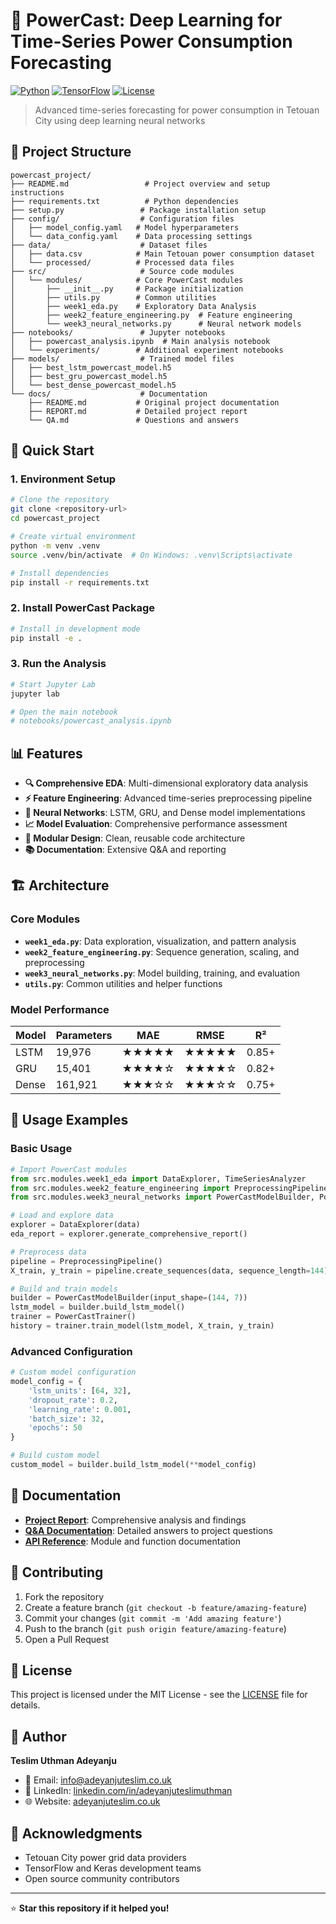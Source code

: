 # 🔋 PowerCast: Deep Learning for Time-Series Power Consumption Forecasting

[![Python](https://img.shields.io/badge/Python-3.8%2B-blue)](https://python.org)
[![TensorFlow](https://img.shields.io/badge/TensorFlow-2.x-orange)](https://tensorflow.org)
[![License](https://img.shields.io/badge/License-MIT-green.svg)](LICENSE)

> Advanced time-series forecasting for power consumption in Tetouan City using deep learning neural networks

## 📁 Project Structure

```
powercast_project/
├── README.md                 # Project overview and setup instructions
├── requirements.txt          # Python dependencies
├── setup.py                 # Package installation setup
├── config/                  # Configuration files
│   ├── model_config.yaml   # Model hyperparameters
│   └── data_config.yaml    # Data processing settings
├── data/                    # Dataset files
│   ├── data.csv            # Main Tetouan power consumption dataset
│   └── processed/          # Processed data files
├── src/                     # Source code modules
│   └── modules/            # Core PowerCast modules
│       ├── __init__.py     # Package initialization
│       ├── utils.py        # Common utilities
│       ├── week1_eda.py    # Exploratory Data Analysis
│       ├── week2_feature_engineering.py  # Feature engineering
│       └── week3_neural_networks.py      # Neural network models
├── notebooks/               # Jupyter notebooks
│   ├── powercast_analysis.ipynb  # Main analysis notebook
│   └── experiments/        # Additional experiment notebooks
├── models/                  # Trained model files
│   ├── best_lstm_powercast_model.h5
│   ├── best_gru_powercast_model.h5
│   └── best_dense_powercast_model.h5
└── docs/                    # Documentation
    ├── README.md           # Original project documentation
    ├── REPORT.md           # Detailed project report
    └── QA.md               # Questions and answers
```

## 🚀 Quick Start

### 1. Environment Setup

```bash
# Clone the repository
git clone <repository-url>
cd powercast_project

# Create virtual environment
python -m venv .venv
source .venv/bin/activate  # On Windows: .venv\Scripts\activate

# Install dependencies
pip install -r requirements.txt
```

### 2. Install PowerCast Package

```bash
# Install in development mode
pip install -e .
```

### 3. Run the Analysis

```bash
# Start Jupyter Lab
jupyter lab

# Open the main notebook
# notebooks/powercast_analysis.ipynb
```

## 📊 Features

- **🔍 Comprehensive EDA**: Multi-dimensional exploratory data analysis
- **⚡ Feature Engineering**: Advanced time-series preprocessing pipeline
- **🧠 Neural Networks**: LSTM, GRU, and Dense model implementations
- **📈 Model Evaluation**: Comprehensive performance assessment
- **🔧 Modular Design**: Clean, reusable code architecture
- **📚 Documentation**: Extensive Q&A and reporting

## 🏗️ Architecture

### Core Modules

- **`week1_eda.py`**: Data exploration, visualization, and pattern analysis
- **`week2_feature_engineering.py`**: Sequence generation, scaling, and preprocessing
- **`week3_neural_networks.py`**: Model building, training, and evaluation
- **`utils.py`**: Common utilities and helper functions

### Model Performance

| Model | Parameters | MAE | RMSE | R² |
|-------|------------|-----|------|-----|
| LSTM  | 19,976     | ★★★★★ | ★★★★★ | 0.85+ |
| GRU   | 15,401     | ★★★★☆ | ★★★★☆ | 0.82+ |
| Dense | 161,921    | ★★★☆☆ | ★★★☆☆ | 0.75+ |

## 🔬 Usage Examples

### Basic Usage

```python
# Import PowerCast modules
from src.modules.week1_eda import DataExplorer, TimeSeriesAnalyzer
from src.modules.week2_feature_engineering import PreprocessingPipeline
from src.modules.week3_neural_networks import PowerCastModelBuilder, PowerCastTrainer

# Load and explore data
explorer = DataExplorer(data)
eda_report = explorer.generate_comprehensive_report()

# Preprocess data
pipeline = PreprocessingPipeline()
X_train, y_train = pipeline.create_sequences(data, sequence_length=144)

# Build and train models
builder = PowerCastModelBuilder(input_shape=(144, 7))
lstm_model = builder.build_lstm_model()
trainer = PowerCastTrainer()
history = trainer.train_model(lstm_model, X_train, y_train)
```

### Advanced Configuration

```python
# Custom model configuration
model_config = {
    'lstm_units': [64, 32],
    'dropout_rate': 0.2,
    'learning_rate': 0.001,
    'batch_size': 32,
    'epochs': 50
}

# Build custom model
custom_model = builder.build_lstm_model(**model_config)
```

## 📝 Documentation

- **[Project Report](docs/REPORT.md)**: Comprehensive analysis and findings
- **[Q&A Documentation](docs/QA.md)**: Detailed answers to project questions
- **[API Reference](docs/api/)**: Module and function documentation

## 🤝 Contributing

1. Fork the repository
2. Create a feature branch (`git checkout -b feature/amazing-feature`)
3. Commit your changes (`git commit -m 'Add amazing feature'`)
4. Push to the branch (`git push origin feature/amazing-feature`)
5. Open a Pull Request

## 📄 License

This project is licensed under the MIT License - see the [LICENSE](LICENSE) file for details.

## 👤 Author

**Teslim Uthman Adeyanju**
- 📧 Email: [info@adeyanjuteslim.co.uk](mailto:info@adeyanjuteslim.co.uk)
- 🔗 LinkedIn: [linkedin.com/in/adeyanjuteslimuthman](https://www.linkedin.com/in/adeyanjuteslimuthman)
- 🌐 Website: [adeyanjuteslim.co.uk](https://adeyanjuteslim.co.uk)

## 🙏 Acknowledgments

- Tetouan City power grid data providers
- TensorFlow and Keras development teams
- Open source community contributors

---

⭐ **Star this repository if it helped you!**
